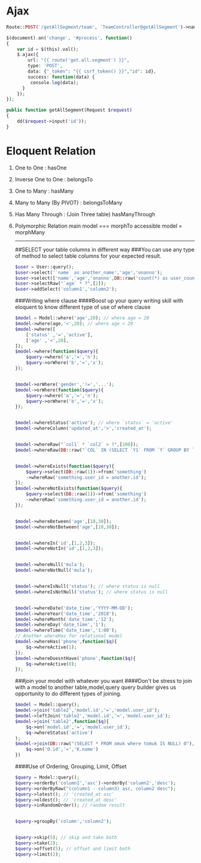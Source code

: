 # Ajax
```php
Route::POST('/getAllSegment/team', 'TeamController@getAllSegment')->name('get.all.segment');
```
```php
$(document).on('change', '#process', function()
{
    var id = $(this).val();
    $.ajax({
        url: "{{ route('get.all.segment') }}",
        type: 'POST',
        data: {"_token": "{{ csrf_token() }}","id": id},
        success: function(data) {
         console.log(data);
      }
    });
});
```

```php
public function getAllSegment(Request $request)
{
    dd($request->input('id'));
}
```

# Eloquent Relation
1. One to One :
             hasOne


2. Inverse One to One : 
            belongsTo


3. One to Many :
             hasMany


4. Many to Many (By PIVOT) :
            belongsToMany


5. Has Many Through : (Join Three table)
            hasManyThrough


6. Polymorphic Relation 
   main model === morphTo
   accessible model = morphMany   
   
   
   ---------------------------
   
   ##SELECT your table columns in different way
   ###You can use any type of method to select table columns for your expected result.
   ```php
   $user = User::query();
   $user->select('`name` as another_name','age','onanno');
   $user->select(['name','age','onanno',DB::raw('count(*) as user_count')]);
   $user->selectRaw("`age` * ?",[2]);
   $user->addSelect('column1','column2');
   ```
   
   ###Writing where clause
   ####Boost up your query writing skill with eloquent to know different type of use of where clause
   ```php
   $model = Model::where('age',20); // where age = 20
   $model->where(age,'<',20); // where age < 20
   $model->where([
       ['status' ,'=','active'],
       ['age' ,'<',20],
   ]);
   $model->where(function($query){
       $query->where('a','=','n');
       $query->orWhere('b','=','x');
   });
   
   
   $model->orWhere('gender','!=','...');
   $model->orWhere(function($query){
       $query->where('a','=','n');
       $query->orWhere('b','=','x');
   });
   
   
   $model->whereStatus('active'); // where `status` = 'active'
   $model->whereColumn('updated_at','>','created_at');
   
   
   $model->whereRaw("`col1` * `col2` > ?",[100]);
   $model->whereRaw(DB::raw("`COL` IN (SELECT `Y1` FROM `Y` GROUP BY `Y`)"));
   
   
   $model->whereExists(function($query){
       $query->select(DB::raw(1))->from('something')
       ->whereRaw('something.user_id = another.id');
   });
   $model->whereNotExists(function($query){
       $query->select(DB::raw(1))->from('something')
       ->whereRaw('something.user_id = another.id');
   });
   
   
   $model->whereBetween('age',[18,30]);
   $model->whereNotBetween('age',[18,30]);
   
   
   $model->whereIn('id',[1,2,3]);
   $model->whereNotIn('id',[1,2,3]);
   
   
   $model->whereNull('mula');
   $model->whereNotNull('mula');
   
   
   $model->whereIsNull('status'); // where status is null
   $model->whereIsNotNull('status'); // where status is null
   
   
   $model->whereDate('date_time','YYYY-MM-DD');
   $model->whereYear('date_time','2018');
   $model->whereMonth('date_time','12');
   $model->whereDay('date_time','1');
   $model->whereTime('date_time','1:00');
   // Another whereHas for relational model
   $model->whereHas('phone',function($q){
       $q->whereActive(1);
   });
   $model->whereDoesntHave('phone',function($q){
       $q->whereActive(0);
   });
   ```
   
   ###join your model with whatever you want
   ####Don't be stress to join with a model to another table,model,query query builder gives us opportunity to do different types of joining.
   ```php
   $model = Model::query();
   $model->join('table2','model.id','=','model.user_id');
   $model->leftJoin('table2','model.id','=','model.user_id');
   $model->join('table2',function($q){
       $q->on('model.id','=','model.user_id');
       $q->whereStatus('active')
   );
   $model->join(DB::raw("(SELECT * FROM omuk where tomuk IS NULL) O"),function($q){
       $q->on('O.id','=','K.name')
   })
   ```
   ####Use of Ordering, Grouping, Limit, Offset
   ```php
   $query = Model::query();
   $query->orderBy('column1','asc')->orderBy('column2','desc');
   $query->orderByRaw("(column1 - column3) asc, column2 desc");
   $query->latest(); // 'created_at asc'
   $query->oldest(); // 'created_at desc'
   $query->inRandomOrder(); // random result
   
   
   $query->groupBy('column','column2');
   
   
   $query->skip(5); // skip and take both 
   $query->take(2);
   $query->offset(5); // offset and limit both
   $query->limit(2);
   ``` 
